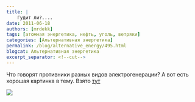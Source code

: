 ```yaml
---
title: |
    Гудит ли?....
date: 2011-06-18
authors: [mrdekk]
tags: [атомная энергетика, нефть, уголь, ветряки]
categories: [Альтернативная энергетика]
permalink: /blog/alternative_energy/495.html
blogcat: Альтернативная энергетика
excerpt_separator: <!--cut-->
---
```


Что говорят противники разных видов электрогенерации? А вот есть хорошая картинка в тему. Взято [тут](http://ibigdan.livejournal.com/8589144.html)


![](http://itw66.ru/uploads/images/00/00/01/2011/06/18/d75316.jpg)

